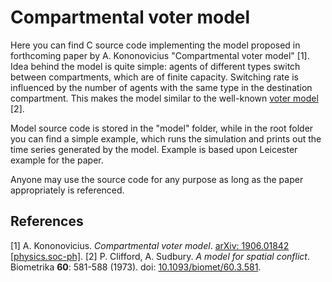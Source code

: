 # Compartmental voter model

Here you can find C source code implementing the model proposed in forthcoming
paper by A. Kononovicius "Compartmental voter model" [1]. Idea behind the
model is quite simple: agents of different types switch between compartments,
which are of finite capacity. Switching rate is influenced by the number of
agents with the same type in the destination compartment. This makes the model
similar to the well-known
[voter model](http://rf.mokslasplius.lt/rinkejo-modelis/) [2].

Model source code is stored in the "model" folder, while in the root folder you
can find a simple example, which runs the simulation and prints out the time
series generated by the model. Example is based upon Leicester example for the
paper.

Anyone may use the source code for any purpose as long as the paper
appropriately is referenced.

## References

[1] A. Kononovicius. *Compartmental voter model*.
[arXiv: 1906.01842 [physics.soc-ph]](https://arxiv.org/abs/1906.01842).
[2] P. Clifford, A. Sudbury. *A model for spatial conflict*. Biometrika **60**:
581-588 (1973). doi: [10.1093/biomet/60.3.581](https://dx.doi.org/10.1093/biomet/60.3.581).
